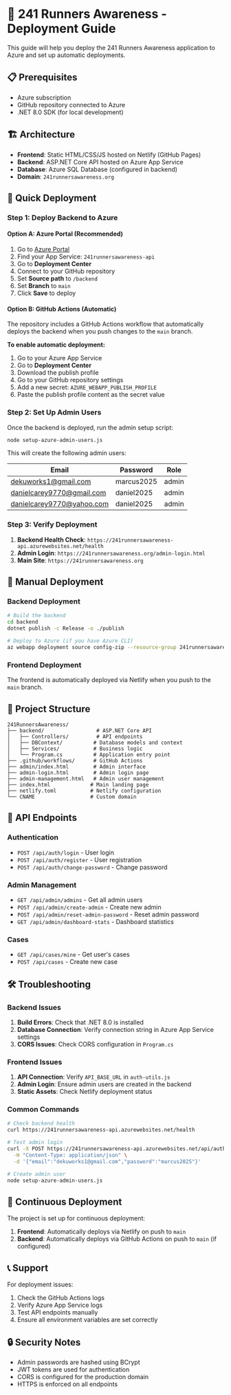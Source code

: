 # 🚀 241 Runners Awareness - Deployment Guide

This guide will help you deploy the 241 Runners Awareness application to Azure and set up automatic deployments.

## 📋 Prerequisites

- Azure subscription
- GitHub repository connected to Azure
- .NET 8.0 SDK (for local development)

## 🏗️ Architecture

- **Frontend**: Static HTML/CSS/JS hosted on Netlify (GitHub Pages)
- **Backend**: ASP.NET Core API hosted on Azure App Service
- **Database**: Azure SQL Database (configured in backend)
- **Domain**: `241runnersawareness.org`

## 🚀 Quick Deployment

### Step 1: Deploy Backend to Azure

#### Option A: Azure Portal (Recommended)

1. Go to [Azure Portal](https://portal.azure.com)
2. Find your App Service: `241runnersawareness-api`
3. Go to **Deployment Center**
4. Connect to your GitHub repository
5. Set **Source path** to `/backend`
6. Set **Branch** to `main`
7. Click **Save** to deploy

#### Option B: GitHub Actions (Automatic)

The repository includes a GitHub Actions workflow that automatically deploys the backend when you push changes to the `main` branch.

**To enable automatic deployment:**

1. Go to your Azure App Service
2. Go to **Deployment Center**
3. Download the publish profile
4. Go to your GitHub repository settings
5. Add a new secret: `AZURE_WEBAPP_PUBLISH_PROFILE`
6. Paste the publish profile content as the secret value

### Step 2: Set Up Admin Users

Once the backend is deployed, run the admin setup script:

```bash
node setup-azure-admin-users.js
```

This will create the following admin users:

| Email | Password | Role |
|-------|----------|------|
| dekuworks1@gmail.com | marcus2025 | admin |
| danielcarey9770@gmail.com | daniel2025 | admin |
| danielcarey9770@yahoo.com | daniel2025 | admin |

### Step 3: Verify Deployment

1. **Backend Health Check**: `https://241runnersawareness-api.azurewebsites.net/health`
2. **Admin Login**: `https://241runnersawareness.org/admin-login.html`
3. **Main Site**: `https://241runnersawareness.org`

## 🔧 Manual Deployment

### Backend Deployment

```bash
# Build the backend
cd backend
dotnet publish -c Release -o ./publish

# Deploy to Azure (if you have Azure CLI)
az webapp deployment source config-zip --resource-group 241runnersawareness-rg --name 241runnersawareness-api --src ./publish.zip
```

### Frontend Deployment

The frontend is automatically deployed via Netlify when you push to the `main` branch.

## 📁 Project Structure

```
241RunnersAwareness/
├── backend/                 # ASP.NET Core API
│   ├── Controllers/         # API endpoints
│   ├── DBContext/          # Database models and context
│   ├── Services/           # Business logic
│   └── Program.cs          # Application entry point
├── .github/workflows/      # GitHub Actions
├── admin/index.html        # Admin interface
├── admin-login.html        # Admin login page
├── admin-management.html   # Admin user management
├── index.html             # Main landing page
├── netlify.toml           # Netlify configuration
└── CNAME                  # Custom domain
```

## 🔐 API Endpoints

### Authentication
- `POST /api/auth/login` - User login
- `POST /api/auth/register` - User registration
- `POST /api/auth/change-password` - Change password

### Admin Management
- `GET /api/admin/admins` - Get all admin users
- `POST /api/admin/create-admin` - Create new admin
- `POST /api/admin/reset-admin-password` - Reset admin password
- `GET /api/admin/dashboard-stats` - Dashboard statistics

### Cases
- `GET /api/cases/mine` - Get user's cases
- `POST /api/cases` - Create new case

## 🛠️ Troubleshooting

### Backend Issues

1. **Build Errors**: Check that .NET 8.0 is installed
2. **Database Connection**: Verify connection string in Azure App Service settings
3. **CORS Issues**: Check CORS configuration in `Program.cs`

### Frontend Issues

1. **API Connection**: Verify `API_BASE_URL` in `auth-utils.js`
2. **Admin Login**: Ensure admin users are created in the backend
3. **Static Assets**: Check Netlify deployment status

### Common Commands

```bash
# Check backend health
curl https://241runnersawareness-api.azurewebsites.net/health

# Test admin login
curl -X POST https://241runnersawareness-api.azurewebsites.net/api/auth/login \
  -H "Content-Type: application/json" \
  -d '{"email":"dekuworks1@gmail.com","password":"marcus2025"}'

# Create admin user
node setup-azure-admin-users.js
```

## 🔄 Continuous Deployment

The project is set up for continuous deployment:

1. **Frontend**: Automatically deploys via Netlify on push to `main`
2. **Backend**: Automatically deploys via GitHub Actions on push to `main` (if configured)

## 📞 Support

For deployment issues:
1. Check the GitHub Actions logs
2. Verify Azure App Service logs
3. Test API endpoints manually
4. Ensure all environment variables are set correctly

## 🔒 Security Notes

- Admin passwords are hashed using BCrypt
- JWT tokens are used for authentication
- CORS is configured for the production domain
- HTTPS is enforced on all endpoints
